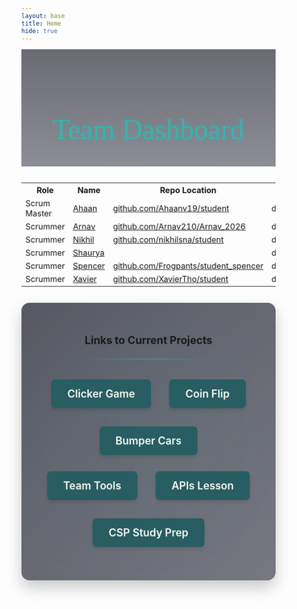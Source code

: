 ```yaml
---
layout: base
title: Home
hide: true
---
```


<style>
    .page-header {
        text-align: center;
        margin: 0 0 2rem 0;
        padding: 3rem 0 2rem;
        background: linear-gradient(180deg, rgba(45,45,58,0.7) 0%, rgba(30,30,46,0.5) 100%);
        border-bottom: 1px solid rgba(56,178,172,0.3);
        position: relative;
        overflow: hidden;
    }

    .page-header::before {
        content: '';
        position: absolute;
        top: 0;
        left: 0;
        right: 0;
        height: 2px;
        background: linear-gradient(90deg, transparent, rgba(56,178,172,0.7), transparent);
        animation: shimmer 3s infinite;
    }

    @keyframes shimmer {
        0% { transform: translateX(-100%); }
        100% { transform: translateX(100%); }
    }

    .page-header h1 {
        font-family: Georgia, 'Times New Roman', Times, serif;
        font-size: 3.5rem;
        margin-bottom: 0.5rem;
        color: #38b2ac;
        font-weight: 500;
        text-shadow: 0 0 15px rgba(56,178,172,0.4);
    }

    .divider {
        border: none;
        height: 1px;
        background: linear-gradient(90deg, rgba(56,178,172,0) 0%, rgba(56,178,172,1) 50%, rgba(56,178,172,0) 100%);
        margin: 1.5rem auto;
        width: 60%;
    }

    .projects-section {
        text-align: center;
        padding: 2rem;
        background: linear-gradient(135deg, rgba(45,45,58,0.8) 0%, rgba(30,30,46,0.6) 100%);
        border-radius: 16px;
        box-shadow: 0 15px 30px rgba(0,0,0,0.2);
        border: 1px solid rgba(56,178,172,0.2);
        position: relative;
        overflow: hidden;
        margin: 2rem auto;
        max-width: 1200px;
    }

    .projects-section::before {
        content: '';
        position: absolute;
        top: -50%;
        left: -50%;
        width: 200%;
        height: 200%;
        background: radial-gradient(circle, rgba(56,178,172,0.07) 0%, transparent 50%);
        animation: rotate 20s linear infinite;
        z-index: 0;
    }

    @keyframes rotate {
        0% { transform: rotate(0deg); }
        100% { transform: rotate(360deg); }
    }

    .projects-section h2,
    .projects-section h3 {
        position: relative;
        z-index: 1;
    }

    .project-link {
        display: inline-block;
        background-color: #285e61;
        color: #f8f8f2 !important;
        text-decoration: none !important;
        border-radius: 8px;
        padding: 1rem 2rem;
        font-size: 1.3rem;
        font-weight: 600;
        transition: all 0.3s;
        box-shadow: 0 4px 6px rgba(0,0,0,0.1);
        position: relative;
        overflow: hidden;
        z-index: 1;
        margin: 1rem;
    }

    .project-link::after {
        content: '';
        position: absolute;
        top: -50%;
        left: -50%;
        width: 200%;
        height: 200%;
        background: radial-gradient(circle, rgba(255,255,255,0.1) 0%, transparent 50%);
        opacity: 0;
        transition: opacity 0.3s;
    }

    .project-link:hover {
        background-color: #319795;
        transform: translateY(-3px);
        box-shadow: 0 8px 15px rgba(0,0,0,0.15);
        color: #f8f8f2 !important;
    }

    .project-link:hover::after {
        opacity: 1;
    }

    .badges-container {
        display: flex;
        gap: 1rem;
        align-items: center;
        justify-content: flex-start;
        flex-wrap: wrap;
        margin: 1rem 0;
    }

    .badges-container a[href*="kasm"] {
        background-color: #38b2ac !important;
    }
    .badges-container a[href*="vscode"] {
        background-color: #285e61 !important;
    }

    .badges-container img {
        height: 32px;
        border-radius: 6px;
        transition: transform 0.2s ease;
    }

    .badges-container img:hover {
        transform: scale(1.05);
    }

    .custom-button {
        display: inline-block;
        padding: 0.5rem 1rem;
        border-radius: 6px;
        text-decoration: none !important;
        color: white !important;
        font-weight: 600;
        transition: all 0.2s ease;
        height: 32px;
        line-height: 32px;
        box-sizing: border-box;
    }

    .custom-button:hover {
        transform: translateY(-2px);
        box-shadow: 0 4px 8px rgba(0,0,0,0.2);
    }

    blockquote {
        background-color: rgba(56,178,172,0.1);
        border-left: 4px solid #38b2ac;
        padding: 1rem 1.5rem;
        margin: 1rem 0;
        border-radius: 0 8px 8px 0;
        font-style: italic;
        color: #f8f8f2;
    }
</style>

<div class="page-header">
    <h1>Team Dashboard</h1>
</div>

<table>
    <tr>
        <th>Role</th>
        <th>Name</th>
        <th>Repo Location</th>
        <th>Stream</th>
        <th>Repo Name</th>
    </tr>
    <tr>
        <td>Scrum Master</td>
        <td><a href="{{site.baseurl}}/documentation/ahaan/ahaan.html">Ahaan</a></td>
        <td><a href="https://github.com/Ahaanv19/student" target="_blank">github.com/Ahaanv19/student</a></td>
        <td>downstream</td>
        <td>student</td>
    </tr>
    <tr>
        <td>Scrummer</td>
        <td><a href="{{site.baseurl}}/documentation/arnav/arnav.html">Arnav</a></td>
        <td><a href="https://github.com/Arnav210/Arnav_2026" target="_blank">github.com/Arnav210/Arnav_2026</a></td>
        <td>downstream</td>
        <td>Arnav_2026</td>
    </tr>
    <tr>
        <td>Scrummer</td>
        <td><a href="{{site.baseurl}}/documentation/nikhil/nikhil.html">Nikhil</a></td>
        <td><a href="https://github.com/nikhilsna/student" target="_blank">github.com/nikhilsna/student</a></td>
        <td>downstream</td>
        <td>student</td>
    </tr>
    <tr>
        <td>Scrummer</td>
        <td><a href="{{site.baseurl}}/documentation/shaurya/shaurya.html">Shaurya</a></td>
        <td></td>
        <td>downstream</td>
        <td></td>
    </tr>
    <tr>
        <td>Scrummer</td>
        <td><a href="{{site.baseurl}}/documentation/spencer/spencer.html">Spencer</a></td>
        <td><a href="https://github.com/Frogpants/student_spencer" target="_blank">github.com/Frogpants/student_spencer</a></td>
        <td>downstream</td>
        <td>student_spencer</td>
    </tr>
    <tr>
        <td>Scrummer</td>
        <td><a href="{{site.baseurl}}/documentation/xavier/xavier.html">Xavier</a></td>
        <td><a href="https://github.com/XavierTho/student" target="_blank">github.com/XavierTho/student</a></td>
        <td>downstream</td>
        <td>student</td>
    </tr>
</table>

<div class="projects-section">
<h2>Links to Current Projects</h2>
<hr class="divider">

<h3>
    <a href="{{site.baseurl}}/clicker/" target="_blank" class="project-link">
        Clicker Game
    </a>
        <a href="{{site.baseurl}}/coin-flip" target="_blank" class="project-link">
        Coin Flip
    </a>
    <a href="{{site.baseurl}}/navigation/game/game.html" target="_blank" class="project-link"> 
        Bumper Cars
    </a>
    <a href="{{site.baseurl}}/teamtools" class="project-link">
        Team Tools
    </a>
    <a href="{{site.baseurl}}/apilesson" class="project-link">
    APIs Lesson
    </a>
    <a href="{{site.baseurl}}/apcsp" class="project-link">
        CSP Study Prep
    </a>
</h3>
</div>



